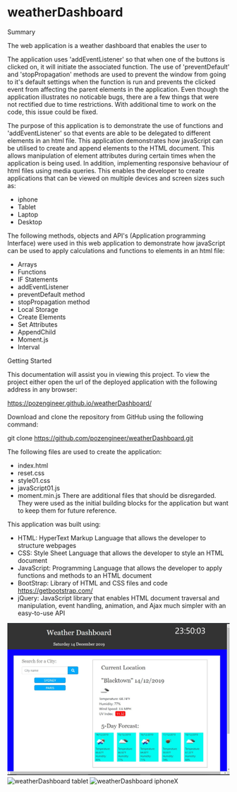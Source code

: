 # weatherDashboard

Summary

The web application is a weather dashboard that enables the user to

The application uses 'addEventListener' so that when one of the buttons is clicked on, it will initiate
the associated function. The use of 'preventDefault' and 'stopPropagation' methods are used to prevent
the window from going to it's default settings when the function is run and prevents the clicked event
from affecting the parent elements in the application. Even though the application illustrates no noticable
bugs, there are a few things that were not rectified due to time restrictions. With additional time to work
on the code, this issue could be fixed. 

The purpose of this application is to demonstrate the use of functions and 'addEventListener' so that events
are able to be delegated to different elements in an html file. This application demonstrates how javaScript
can be utilised to create and append elements to the HTML document. This allows manipulation of element
attributes during certain times when the application is being used. In addition, implementing responsive
behaviour of html files using media queries. This enables the developer to create applications that can be
viewed on multiple devices and screen sizes such as:
- iphone
- Tablet
- Laptop
- Desktop

The following methods, objects and API's (Application programming Interface) were used in this web
application to demonstrate how javaScript can be used to apply calculations and functions to elements
in an html file:
- Arrays 
- Functions
- IF Statements
- addEventListener
- preventDefault method
- stopPropagation method
- Local Storage
- Create Elements
- Set Attributes
- AppendChild
- Moment.js
- Interval

Getting Started

This documentation will assist you in viewing this project. To view the project either open
the url of the deployed application with the following address in any browser:

https://pozengineer.github.io/weatherDashboard/

Download and clone the repository from GitHub using the following command:

git clone https://github.com/pozengineer/weatherDashboard.git

The following files are used to create the application:
- index.html
- reset.css
- style01.css
- javaScript01.js
- moment.min.js
There are additional files that should be disregarded. They were used as the initial building
blocks for the application but want to keep them for future reference.

This application was built using:
-   HTML: HyperText Markup Language that allows the developer to structure webpages
-   CSS: Style Sheet Language that allows the developer to style an HTML document
-   JavaScript: Programming Language that allows the developer to apply functions and methods to an HTML document 
-   BootStrap: Library of HTML and CSS files and code https://getbootstrap.com/
-   jQuery: JavaScript library that enables HTML document traversal and manipulation, event handling, animation,
    and Ajax much simpler with an easy-to-use API

![weatherDashboard tablet](assets/images/weatherDashboard01.jpg)
![weatherDashboard tablet](assets/images/weatherDashboard.jpg)
![weatherDashboard iphoneX](assets/images/weatherDashboard.jpg)